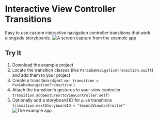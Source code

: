 # Interactive View Controller Transitions
Easy to use custom interactive navigation controller transitions that work alongside storyboards.
![A screen capture from the example app](https://img.jmrhoades.com/ivct_capture_01c.gif)

## Try It
1. Download the example project
2. Locate the transition classes (like `PanCubeNavigationTransition.swift`) and add them to your project
3. Create a transition object `var transition = PanCubeNavigationTransition()`
4. Attach the transition's gestures to your view controller `transition.addGestures(toViewController:self)`
5. Optionally add a storyboard ID for `push` transitions `transition.nextStoryboardID = "SecondViewController"`
![The example app](https://img.jmrhoades.com/ivct_xcode_01.jpg)
